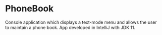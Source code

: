 # PhoneBook
Console application which displays a text-mode menu and allows the user to maintain a phone book.
App developed in IntelliJ with JDK 11.

